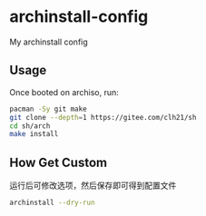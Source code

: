 # archinstall-config
My archinstall config

## Usage

Once booted on archiso, run:

```bash
pacman -Sy git make
git clone --depth=1 https://gitee.com/clh21/sh
cd sh/arch
make install
```

## How Get Custom

运行后可修改选项，然后保存即可得到配置文件
```bash
archinstall --dry-run
```
